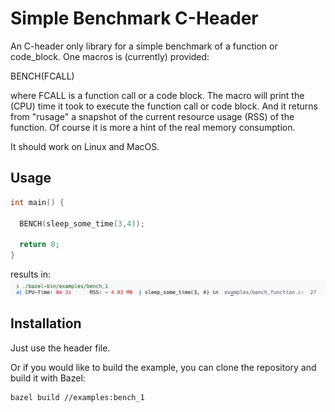 # Simple Benchmark C-Header
An C-header only library for a simple benchmark of a function or code_block.
One macros is (currently) provided:

BENCH(FCALL) 

where FCALL is a function call or a code block.
The macro will print the (CPU) time it took to execute the function call or code block.
And it returns from "rusage" a snapshot of the current resource usage (RSS) of the function. Of course it is more a hint of the real memory consumption. 

It should work on Linux and MacOS.

## Usage

```c
int main() {

  BENCH(sleep_some_time(3,4));

  return 0;
}
```
results in:
![Alt text](image1.png)

## Installation
Just use the header file. 

Or if you would like to build the example, you can clone the repository and build it with Bazel:
```bash
bazel build //examples:bench_1
```
